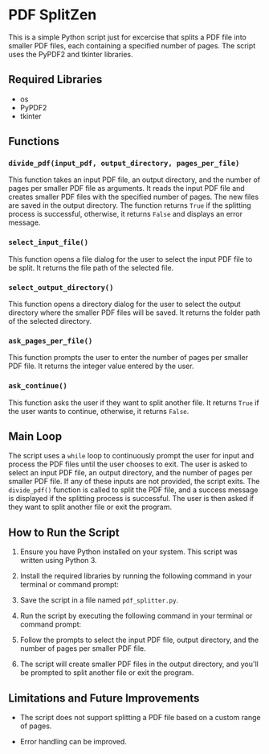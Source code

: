 # PDF SplitZen

This is a simple Python script just for excercise that splits a PDF file into smaller PDF files, each containing a specified number of pages. The script uses the PyPDF2 and tkinter libraries.

## Required Libraries

- os
- PyPDF2
- tkinter

## Functions

### `divide_pdf(input_pdf, output_directory, pages_per_file)`

This function takes an input PDF file, an output directory, and the number of pages per smaller PDF file as arguments. It reads the input PDF file and creates smaller PDF files with the specified number of pages. The new files are saved in the output directory. The function returns `True` if the splitting process is successful, otherwise, it returns `False` and displays an error message.

### `select_input_file()`

This function opens a file dialog for the user to select the input PDF file to be split. It returns the file path of the selected file.

### `select_output_directory()`

This function opens a directory dialog for the user to select the output directory where the smaller PDF files will be saved. It returns the folder path of the selected directory.

### `ask_pages_per_file()`

This function prompts the user to enter the number of pages per smaller PDF file. It returns the integer value entered by the user.

### `ask_continue()`

This function asks the user if they want to split another file. It returns `True` if the user wants to continue, otherwise, it returns `False`.

## Main Loop

The script uses a `while` loop to continuously prompt the user for input and process the PDF files until the user chooses to exit. The user is asked to select an input PDF file, an output directory, and the number of pages per smaller PDF file. If any of these inputs are not provided, the script exits. The `divide_pdf()` function is called to split the PDF file, and a success message is displayed if the splitting process is successful. The user is then asked if they want to split another file or exit the program.

## How to Run the Script

1. Ensure you have Python installed on your system. This script was written using Python 3.

2. Install the required libraries by running the following command in your terminal or command prompt:

3. Save the script in a file named `pdf_splitter.py`.

4. Run the script by executing the following command in your terminal or command prompt:

5. Follow the prompts to select the input PDF file, output directory, and the number of pages per smaller PDF file.

6. The script will create smaller PDF files in the output directory, and you'll be prompted to split another file or exit the program.

## Limitations and Future Improvements

- The script does not support splitting a PDF file based on a custom range of pages.

- Error handling can be improved.
